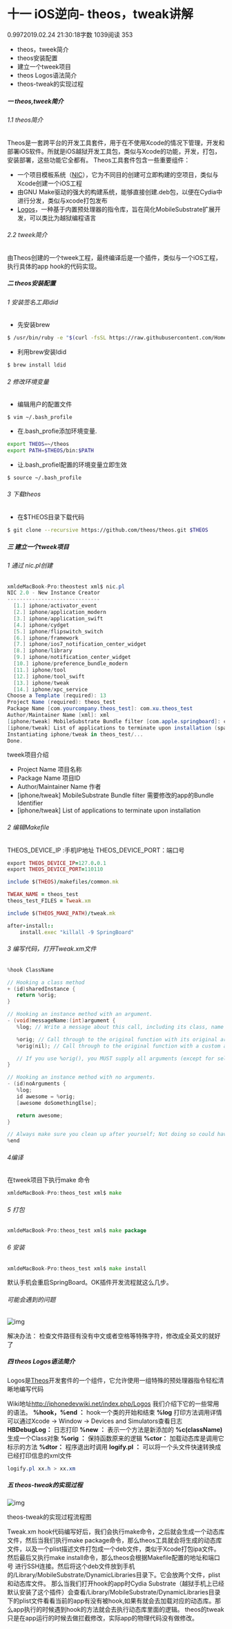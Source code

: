 # 十一 iOS逆向- theos，tweak讲解

0.9972019.02.24 21:30:18字数 1039阅读 353

- theos，tweek简介
- theos安装配置
- 建立一个tweek项目
- theos Logos语法简介
- theos-tweak的实现过程

##### 一 theos,tweek简介

###### 1.1 theos简介

Theos是一套跨平台的开发工具套件，用于在不使用Xcode的情况下管理，开发和部署iOS软件。所就是iOS越狱开发工具包，类似与Xcode的功能，开发，打包，安装部署，这些功能它全都有。
Theos工具套件包含一些重要组件：

- 一个项目模板系统（[NIC](https://iphonedevwiki.net/index.php/NIC)），它为不同目的创建可立即构建的空项目，类似与Xcode创建一个iOS工程
- 由GNU Make驱动的强大的构建系统，能够直接创建.deb包，以便在Cydia中进行分发，类似与xcode打包发布
- [Logos](https://iphonedevwiki.net/index.php/Logos)，一种基于内置预处理器的指令库，旨在简化MobileSubstrate扩展开发，可以类比为越狱编程语言

###### 2.2 tweek简介

由Theos创建的一个tweek工程，最终编译后是一个插件，类似与一个iOS工程，执行具体的app hook的代码实现。

##### 二 theos安装配置

###### 1 安装签名工具ldid

- 先安装brew

```bash
$ /usr/bin/ruby -e "$(curl -fsSL https://raw.githubusercontent.com/Homebrew/install/master/install)"
```

- 利用brew安装ldid

```ruby
$ brew install ldid
```

###### 2 修改环境变量

- 编辑用户的配置文件

```undefined
$ vim ~/.bash_profile
```

- 在.bash_profie添加环境变量.

```bash
export THEOS=~/theos
export PATH=$THEOS/bin:$PATH
```

- 让.bash_profiel配置的环境变量立即生效

```bash
$ source ~/.bash_profile
```

###### 3 下载theos

- 在$THEOS目录下载代码

```bash
$ git clone --recursive https://github.com/theos/theos.git $THEOS
```

##### 三 建立一个tweek项目

###### 1 通过 nic.pl创建

```csharp
xmldeMacBook-Pro:theostest xml$ nic.pl
NIC 2.0 - New Instance Creator
------------------------------
  [1.] iphone/activator_event
  [2.] iphone/application_modern
  [3.] iphone/application_swift
  [4.] iphone/cydget
  [5.] iphone/flipswitch_switch
  [6.] iphone/framework
  [7.] iphone/ios7_notification_center_widget
  [8.] iphone/library
  [9.] iphone/notification_center_widget
  [10.] iphone/preference_bundle_modern
  [11.] iphone/tool
  [12.] iphone/tool_swift
  [13.] iphone/tweak
  [14.] iphone/xpc_service
Choose a Template (required): 13
Project Name (required): theos_test
Package Name [com.yourcompany.theos_test]: com.xu.theos_test
Author/Maintainer Name [xml]: xml
[iphone/tweak] MobileSubstrate Bundle filter [com.apple.springboard]: com.apple.springboard
[iphone/tweak] List of applications to terminate upon installation (space-separated, '-' for none) [SpringBoard]:
Instantiating iphone/tweak in theos_test/...
Done.
```

tweek项目介绍

- Project Name 项目名称
- Package Name 项目ID
- Author/Maintainer Name 作者
- [iphone/tweak] MobileSubstrate Bundle filter 需要修改的app的Bundle Identifier
- [iphone/tweak] List of applications to terminate upon installation

###### 2 编辑Makefile

THEOS_DEVICE_IP :手机IP地址
THEOS_DEVICE_PORT：端口号

```ruby
export THEOS_DEVICE_IP=127.0.0.1
export THEOS_DEVICE_PORT=110110

include $(THEOS)/makefiles/common.mk

TWEAK_NAME = theos_test
theos_test_FILES = Tweak.xm

include $(THEOS_MAKE_PATH)/tweak.mk

after-install::
    install.exec "killall -9 SpringBoard"
```

###### 3 编写代码，打开Tweak.xm文件

```objectivec
%hook ClassName

// Hooking a class method
+ (id)sharedInstance {
   return %orig;
}

// Hooking an instance method with an argument.
- (void)messageName:(int)argument {
   %log; // Write a message about this call, including its class, name and arguments, to the system log.

   %orig; // Call through to the original function with its original arguments.
   %orig(nil); // Call through to the original function with a custom argument.

   // If you use %orig(), you MUST supply all arguments (except for self and _cmd, the automatically generated ones.)
}

// Hooking an instance method with no arguments.
- (id)noArguments {
   %log;
   id awesome = %orig;
   [awesome doSomethingElse];

   return awesome;
}

// Always make sure you clean up after yourself; Not doing so could have grave consequences!
%end
```

###### 4编译

在tweek项目下执行make 命令

```go
xmldeMacBook-Pro:theos_test xml$ make
```

###### 5 打包

```go
xmldeMacBook-Pro:theos_test xml$ make package
```

###### 6 安装

```go
xmldeMacBook-Pro:theos_test xml$ make install
```

默认手机会重启SpringBoard。OK插件开发流程就这么几步。

###### 可能会遇到的问题



![img](https://upload-images.jianshu.io/upload_images/1972799-284ff247239b0d78.png?imageMogr2/auto-orient/strip|imageView2/2/w/580/format/webp)

解决办法：
检查文件路径有没有中文或者空格等特殊字符，修改成全英文的就好了

##### 四 theos Logos语法简介

Logos是[Theos](http://iphonedevwiki.net/index.php/Theos)开发套件的一个组件，它允许使用一组特殊的预处理器指令轻松清晰地编写代码

Wiki地址<http://iphonedevwiki.net/index.php/Logos>
我们介绍下它的一些常用的语法。
**%hook，%end ：** hook一个类的开始和结束
**%log** 打印方法调用详情
可以通过Xcode -> Window -> Devices and Simulators查看日志
**HBDebugLog：** 日志打印
**%new ：** 表示一个方法是新添加的
**%c(className)** 生成一个Class对象
**%orig ：** 保持函数原来的逻辑
**%ctor：** 加载动态库是调用它标示的方法
**%dtor：** 程序退出时调用
**logify.pl ：** 可以将一个头文件快速转换成已经打印信息的xml文件

```css
logify.pl xx.h > xx.xm
```

##### 五 theos-tweak的实现过程



![img](https://upload-images.jianshu.io/upload_images/1972799-202df5d7364facce.png?imageMogr2/auto-orient/strip|imageView2/2/w/706/format/webp)

theos-tweak的实现过程流程图

Tweak.xm hook代码编写好后，我们会执行make命令，之后就会生成一个动态库文件，然后当我们执行make package命令，那么theos工具就会将生成的动态库文件，以及一个plist描述文件打包成一个deb文件，类似于Xcode打包ipa文件。然后最后又执行make install命令，那么theos会根据Makefile配置的地址和端口号 进行SSH连接。然后将这个deb文件放到手机的/Library/MobileSubstrate/DynamicLibraries目录下。它会放两个文件，plist和动态库文件。
那么当我们打开hook的app时Cydia Substrate（越狱手机上已经默认安装了这个插件）会查看/Library/MobileSubstrate/DynamicLibraries目录下的plist文件看看当前的app有没有被hook,如果有就会去加载对应的动态库。那么app执行的时候遇到hook的方法就会去执行动态库里面的逻辑。
theos的tweak只是在app运行的时候去做拦截修改，实际app的物理代码没有做修改。